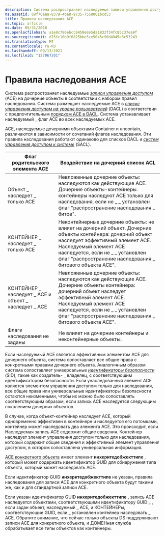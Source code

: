 ```yaml
---
description: Система распространяет наследуемые записи управления доступом (ACE) на дочерние объекты в соответствии с набором правил наследования.
ms.assetid: 08f76aaa-8379-4ba8-9735-7568001bcd53
title: Правила наследования ACE
ms.topic: article
ms.date: 05/31/2018
ms.openlocfilehash: a1e8c786ebcc8450e8e5da1833f34fc85c37ea9f
ms.sourcegitcommit: d75fc10b9f0825bbe5ce5045c90d4045e3c53243
ms.translationtype: MT
ms.contentlocale: ru-RU
ms.lasthandoff: 09/13/2021
ms.locfileid: "127067201"
---
```

# <a name="ace-inheritance-rules"></a>Правила наследования ACE

Система распространяет наследуемые [*записи управления доступом*](/windows/desktop/SecGloss/a-gly) (ACE) на дочерние объекты в соответствии с набором правил наследования. Система размещает наследуемые ACE в [*списке управления доступом на уровне пользователей*](/windows/desktop/SecGloss/d-gly) (DACL) в соответствии с предпочтительным [порядком ACE в DACL](order-of-aces-in-a-dacl.md). Система устанавливает наследуемый \_ флаг ACE во всех наследуемых ACE.

ACE, наследуемые дочерними объектами Container и uncontain, различаются в зависимости от сочетаний флагов наследования. Эти правила наследования работают одинаково для списков DACL и [*систем управления доступом к системе*](/windows/desktop/SecGloss/s-gly) (SACL).



| Флаг родительского элемента ACE                                  | Воздействие на дочерний список ACL                                                                                                                                                                                                                      |
|--------------------------------------------------|------------------------------------------------------------------------------------------------------------------------------------------------------------------------------------------------------------------------------------------|
| Объект \_ наследует \_ только ACE                        | Невложенные дочерние объекты: наследуются как действующие ACE. Дочерние объекты-контейнеры. контейнеры наследуют ACE только для наследования, если не \_ \_ установлен флаг "распространение наследования \_ битов".<br/>                                       |
| КОНТЕЙНЕР \_ наследует \_ только ACE                     | Неконтейнерные дочерние объекты: не влияет на дочерний объект. Дочерние объекты контейнера: дочерний объект наследует эффективный элемент ACE. Наследуемый элемент ACE наследуется, если не \_ \_ установлен флаг "распространение наследования \_ битового объекта ACE".<br/> |
| КОНТЕЙНЕР \_ наследует \_ ACE и объект \_ наследует \_ ACE | Невложенные дочерние объекты: наследуются как действующие ACE. Дочерние объекты контейнера: дочерний объект наследует эффективный элемент ACE. Наследуемый элемент ACE наследуется, если не \_ \_ установлен флаг "распространение наследования \_ битового объекта ACE".<br/> |
| Флаги наследования не заданы                         | Не влияет на дочерние контейнеры и неконтейнерные объекты.                                                                                                                                                                                    |



 

Если наследуемый ACE является эффективным элементом ACE для дочернего объекта, система сопоставляет все общие права с конкретными правами дочернего объекта. Аналогичным образом система сопоставляет универсальные [*идентификаторы безопасности*](/windows/desktop/SecGloss/s-gly) (SID), такие как создатель- \_ владелец, с соответствующим идентификатором безопасности. Если унаследованный элемент ACE является элементом управления доступом только для наследования, все общие права или универсальные идентификаторы безопасности остаются неизменными, чтобы их можно было сопоставлять соответствующим образом, если запись ACE наследуется следующим поколением дочерних объектов.

В случае, когда объект-контейнер наследует ACE, который одновременно эффективен в контейнере и наследуется его потомками, контейнер может наследовать два элемента ACE. Это происходит, если Наследуемая запись ACE содержит общие сведения. Контейнер наследует элемент управления доступом только для наследования, который содержит общие сведения и эффективный элемент управления доступом, в котором сопоставлена универсальная информация.

[ACE конкретного объекта](object-specific-aces.md) имеет элемент **инхеритедобжекттипе** , который может содержать идентификатор GUID для обнаружения типа объекта, который может наследовать ACE.

Если идентификатор GUID **инхеритедобжекттипе** не указан, правила наследования для записи ACE для конкретного объекта будут такими же, как и для стандартной записи ACE.

Если указан идентификатор GUID **инхеритедобжекттипе** , запись ACE наследуется объектами, соответствующими идентификатору GUID \_ , если задан объект, наследуемый \_ ACE, и КОНТЕЙНЕРы, соответствующие GUID, если \_ установлен контейнер наследовать \_ ACE. Обратите внимание, что сейчас только объекты DS поддерживают записи ACE для конкретного объекта, и ДОМЕНная служба обрабатывает все типы объектов как контейнеры.

 


